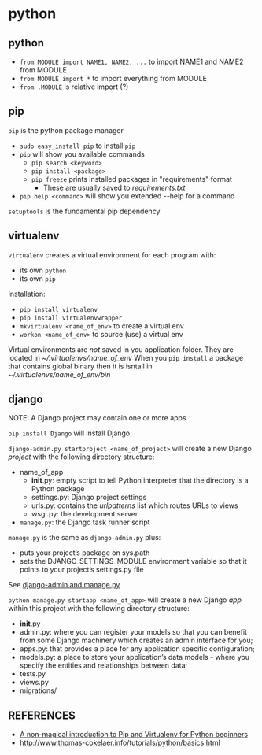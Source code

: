 python
======

## python

- `from MODULE import NAME1, NAME2, ...` to import NAME1 and NAME2 from MODULE
- `from MODULE import *` to import everything from MODULE
- `from .MODULE` is relative import (?)

## pip

`pip` is the python package manager

- `sudo easy_install pip` to install `pip`
- `pip` will show you available commands
  - `pip search <keyword>`
  - `pip install <package>`
  - `pip freeze` prints installed packages in "requirements" format
    -  These are usually saved to _requirements.txt_
- `pip help <command>` will show you extended --help for a command

`setuptools` is the fundamental pip dependency

## virtualenv

`virtualenv` creates a virtual environment for each program with:
  - its own `python`
  - its own `pip`

Installation:
  - `pip install virtualenv`
  - `pip install virtualenvwrapper`
  - `mkvirtualenv <name_of_env>` to create a virtual env
  - `workon <name_of_env>` to source (use) a virtual env

Virtual environments are _not_ saved in you application folder.
They are located in *~/.virtualenvs/name_of_env*
When you `pip install` a package that contains global binary then it is isntall in *~/.virtualenvs/name_of_env/bin*

## django

NOTE: A Django project may contain one or more apps

`pip install Django` will install Django

`django-admin.py startproject <name_of_project>` will create a new Django _project_ with the following directory structure:
  - name_of_app
    - __init__.py: empty script to tell Python interpreter that the directory is a Python package
    - settings.py: Django project settings
    - urls.py: contains the _urlpatterns_ list which routes URLs to views
    - wsgi.py: the development server
  - `manage.py`: the Django task runner script

`manage.py` is the same as `django-admin.py` plus:
  - puts your project’s package on sys.path
  - sets the DJANGO_SETTINGS_MODULE environment variable so that it points to your project’s settings.py file

See [django-admin and manage.py](https://docs.djangoproject.com/en/1.9/ref/django-admin/#django-admin-py-and-manage-py)

`python manage.py startapp <name_of_app>` will create a new Django _app_ within this project with the following directory structure:
  -  __init__.py
  - admin.py: where you can register your models so that you can benefit from some Django
  machinery which creates an admin interface for you;
  - apps.py: that provides a place for any application specific configuration;
  - models.py: a place to store your application’s data models - where you specify the entities
  and relationships between data;
  - tests.py 
  - views.py
  - migrations/

## REFERENCES

- [A non-magical introduction to Pip and Virtualenv for Python beginners](https://www.dabapps.com/blog/introduction-to-pip-and-virtualenv-python/)
- http://www.thomas-cokelaer.info/tutorials/python/basics.html